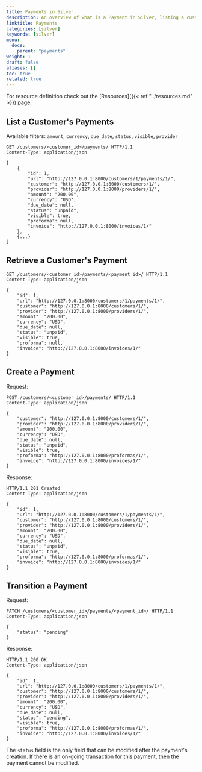 ```yaml
---
title: Payments in Silver
description: An overview of what is a Payment in Silver, listing a customer's payments or retrieving a specific one, as well as creating and transitioning one.
linktitle: Payments
categories: [silver]
keywords: [silver]
menu:
  docs:
    parent: "payments"
weight: 1
draft: false
aliases: []
toc: true
related: true
---
```


For resource definition check out the [Resources]({{< ref "../resources.md" >}}) page.

## List a Customer's Payments

Available filters: `amount`, `currency`, `due_date`, `status`, `visible`, `provider`

``` http
GET /customers/<customer_id>/payments/ HTTP/1.1
Content-Type: application/json

[
    {
        "id": 1,
        "url": "http://127.0.0.1:8000/customers/1/payments/1/",
        "customer": "http://127.0.0.1:8000/customers/1/",
        "provider": "http://127.0.0.1:8000/providers/1/",
        "amount": "200.00",
        "currency": "USD",
        "due_date": null,
        "status": "unpaid",
        "visible": true,
        "proforma": null,
        "invoice": "http://127.0.0.1:8000/invoices/1/"
    },
    {...}
]
```

## Retrieve a Customer's Payment

``` http
GET /customers/<customer_id>/payments/<payment_id>/ HTTP/1.1
Content-Type: application/json

{
    "id": 1,
    "url": "http://127.0.0.1:8000/customers/1/payments/1/",
    "customer": "http://127.0.0.1:8000/customers/1/",
    "provider": "http://127.0.0.1:8000/providers/1/",
    "amount": "200.00",
    "currency": "USD",
    "due_date": null,
    "status": "unpaid",
    "visible": true,
    "proforma": null,
    "invoice": "http://127.0.0.1:8000/invoices/1/"
}
```

## Create a Payment

Request:

``` http
POST /customers/<customer_id>/payments/ HTTP/1.1
Content-Type: application/json

{
    "customer": "http://127.0.0.1:8000/customers/1/",
    "provider": "http://127.0.0.1:8000/providers/1/",
    "amount": "200.00",
    "currency": "USD",
    "due_date": null,
    "status": "unpaid",
    "visible": true,
    "proforma": "http://127.0.0.1:8000/proformas/1/",
    "invoice": "http://127.0.0.1:8000/invoices/1/"
}
```

Response:

``` http
HTTP/1.1 201 Created
Content-Type: application/json

{
    "id": 1,
    "url": "http://127.0.0.1:8000/customers/1/payments/1/",
    "customer": "http://127.0.0.1:8000/customers/1/",
    "provider": "http://127.0.0.1:8000/providers/1/",
    "amount": "200.00",
    "currency": "USD",
    "due_date": null,
    "status": "unpaid",
    "visible": true,
    "proforma": "http://127.0.0.1:8000/proformas/1/",
    "invoice": "http://127.0.0.1:8000/invoices/1/"
}
```

## Transition a Payment

Request:

``` http
PATCH /customers/<customer_id>/payments/<payment_id>/ HTTP/1.1
Content-Type: application/json

{
    "status": "pending"
}
```

Response:

``` http
HTTP/1.1 200 OK
Content-Type: application/json

{
    "id": 1,
    "url": "http://127.0.0.1:8000/customers/1/payments/1/",
    "customer": "http://127.0.0.1:8000/customers/1/",
    "provider": "http://127.0.0.1:8000/providers/1/",
    "amount": "200.00",
    "currency": "USD",
    "due_date": null,
    "status": "pending",
    "visible": true,
    "proforma": "http://127.0.0.1:8000/proformas/1/",
    "invoice": "http://127.0.0.1:8000/invoices/1/"
}
```

The `status` field is the only field that can be modified after the payment's creation. If there is an on-going transaction for this payment, then the payment cannot be modified.
